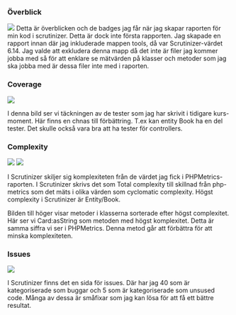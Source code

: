 
### Överblick

<div class="text-img-container">
<img src="../img/scrutinizer/overview.png" class="metrics-img-vertical">
Detta är överblicken och de badges jag får när jag skapar raporten för min kod i scrutinizer. Detta är dock inte första rapporten. Jag skapade en rapport innan där jag inkluderade mappen tools, då var Scrutinizer-värdet 6.14. Jag valde att exkludera denna mapp då det inte är filer jag kommer jobba med så för att enklare se mätvärden på klasser och metoder som jag ska jobba med är dessa filer inte med i raporten. 

</div>

### Coverage
<img src="../img/scrutinizer/coverage.png" class="metrics-img">

I denna bild ser vi täckningen av de tester som jag har skrivit i tidigare kurs-moment. Här finns en chnas till förbättring. T.ex kan entity Book ha en del tester. Det skulle också vara bra att ha tester för controllers.

### Complexity

<div class="text-img-container">
<img src="../img/scrutinizer/complexity.png" class="metrics-img">
<img src="../img/scrutinizer/complexity-operation.png" class="metrics-img">
</div>

I Scrutinizer skiljer sig komplexiteten från de värdet jag fick i PHPMetrics-raporten. I Scrutinizer skrivs det som Total complexity till skillnad från php-metrics som det mäts i olika värden som cyclomatic complexity. Högst complexity i Scrutinizer är Entity/Book. 

Bilden till höger visar metoder i klasserna sorterade efter högst complexitet. Här ser vi Card:asString som metoden med högst komplexitet. Detta är samma siffra vi ser i PHPMetrics. Denna metod går att förbättra för att minska komplexiteten. 

### Issues

<img src="../img/scrutinizer/issues.png" class="metrics-img">

I Scrutinizer finns det en sida för issues. Där har jag 40 som är kategoriserade som buggar och 5 som är kategoriserade som unsused code. Många av dessa är småfixar som jag kan lösa för att få ett bättre resultat.



